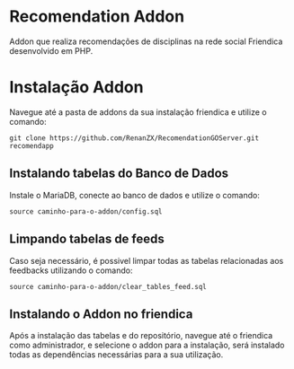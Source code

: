 # Recomendation Addon
Addon que realiza recomendações de disciplinas na rede social Friendica desenvolvido em PHP.

# Instalação Addon

Navegue até a pasta de addons da sua instalação friendica e utilize o comando:

`git clone https://github.com/RenanZX/RecomendationGOServer.git recomendapp`

## Instalando tabelas do Banco de Dados

Instale o MariaDB, conecte ao banco de dados e utilize o comando:

`source caminho-para-o-addon/config.sql`

## Limpando tabelas de feeds

Caso seja necessário, é possivel limpar todas as tabelas relacionadas aos feedbacks utilizando o comando:

`source caminho-para-o-addon/clear_tables_feed.sql`

## Instalando o Addon no friendica

Após a instalação das tabelas e do repositório, navegue até o friendica como administrador, e selecione o addon para a instalação, será instalado todas as dependências necessárias para a sua utilização.